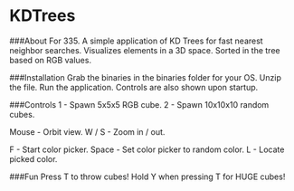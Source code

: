 KDTrees
=======

###About
For 335. A simple application of KD Trees for fast nearest neighbor searches.
Visualizes elements in a 3D space. Sorted in the tree based on RGB values.


###Installation
Grab the binaries in the binaries folder for your OS. Unzip the file.
Run the application. Controls are also shown upon startup.

###Controls
1 - Spawn 5x5x5 RGB cube.
2 - Spawn 10x10x10 random cubes.

Mouse - Orbit view.
W / S - Zoom in / out.

F - Start color picker.
Space - Set color picker to random color.
L - Locate picked color.

###Fun
Press T to throw cubes!
Hold Y when pressing T for HUGE cubes!



